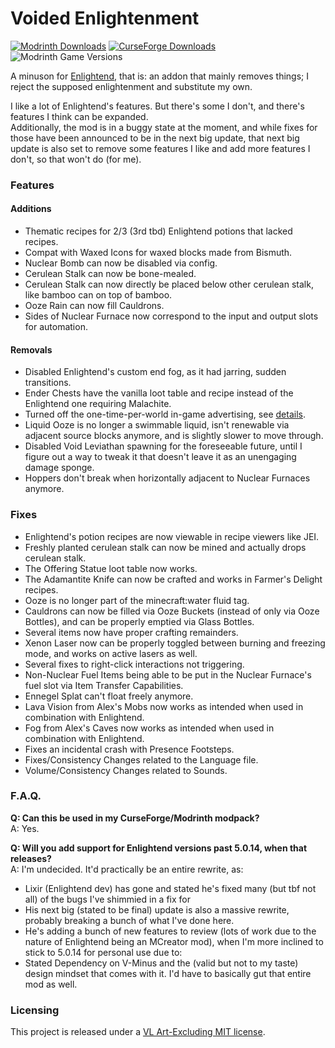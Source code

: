 # Voided Enlightenment
[![Modrinth Downloads](https://img.shields.io/modrinth/dt/{template-mod-slug}?style=flat&logo=modrinth&label=Modrinth)](https://modrinth.com/mod/{template-mod-slug})
[![CurseForge Downloads](https://img.shields.io/curseforge/dt/{project-id}?style=flat&logo=curseforge&label=Curseforge)](https://www.curseforge.com/minecraft/mc-mods/{template-mod-slug})
![Modrinth Game Versions](https://cf.way2muchnoise.eu/versions/{project-id}.svg)

A minuson for [Enlightend](https://modrinth.com/mod/enlightend), that is: an addon that mainly removes things; I reject the supposed enlightenment and substitute my own.

I like a lot of Enlightend's features. But there's some I don't, and there's features I think can be expanded.  
Additionally, the mod is in a buggy state at the moment, and while fixes for those have been announced to be in the next big update, that next big update is also set to remove some features I like and add more features I don't, so that won't do (for me).

### Features
#### Additions
- Thematic recipes for 2/3 (3rd tbd) Enlightend potions that lacked recipes.
- Compat with Waxed Icons for waxed blocks made from Bismuth.
- Nuclear Bomb can now be disabled via config.
- Cerulean Stalk can now be bone-mealed.
- Cerulean Stalk can now directly be placed below other cerulean stalk, like bamboo can on top of bamboo.
- Ooze Rain can now fill Cauldrons.
- Sides of Nuclear Furnace now correspond to the input and output slots for automation.
#### Removals
- Disabled Enlightend's custom end fog, as it had jarring, sudden transitions.
- Ender Chests have the vanilla loot table and recipe instead of the Enlightend one requiring Malachite.
- Turned off the one-time-per-world in-game advertising, see [details](src/main/java/com/github/voidleech/voided_enlightenment/mixin/misc/PatreonMessageMixin.java).
- Liquid Ooze is no longer a swimmable liquid, isn't renewable via adjacent source blocks anymore, and is slightly slower to move through.
- Disabled Void Leviathan spawning for the foreseeable future, until I figure out a way to tweak it that doesn't leave it as an unengaging damage sponge.
- Hoppers don't break when horizontally adjacent to Nuclear Furnaces anymore.

### Fixes
- Enlightend's potion recipes are now viewable in recipe viewers like JEI.
- Freshly planted cerulean stalk can now be mined and actually drops cerulean stalk.
- The Offering Statue loot table now works.
- The Adamantite Knife can now be crafted and works in Farmer's Delight recipes.
- Ooze is no longer part of the minecraft:water fluid tag.
- Cauldrons can now be filled via Ooze Buckets (instead of only via Ooze Bottles), and can be properly emptied via Glass Bottles.
- Several items now have proper crafting remainders.
- Xenon Laser now can be properly toggled between burning and freezing mode, and works on active lasers as well.
- Several fixes to right-click interactions not triggering.
- Non-Nuclear Fuel Items being able to be put in the Nuclear Furnace's fuel slot via Item Transfer Capabilities.
- Ennegel Splat can't float freely anymore.
- Lava Vision from Alex's Mobs now works as intended when used in combination with Enlightend.
- Fog from Alex's Caves now works as intended when used in combination with Enlightend.
- Fixes an incidental crash with Presence Footsteps.
- Fixes/Consistency Changes related to the Language file.
- Volume/Consistency Changes related to Sounds.

### F.A.Q.
**Q: Can this be used in my CurseForge/Modrinth modpack?**  
A: Yes.

**Q: Will you add support for Enlightend versions past 5.0.14, when that releases?**  
A: I'm undecided. It'd practically be an entire rewrite, as:
- Lixir (Enlightend dev) has gone and stated he's fixed many (but tbf not all) of the bugs I've shimmied in a fix for
- His next big (stated to be final) update is also a massive rewrite, probably breaking a bunch of what I've done here.
- He's adding a bunch of new features to review (lots of work due to the nature of Enlightend being an MCreator mod), when I'm more inclined to stick to 5.0.14 for personal use due to:
- Stated Dependency on V-Minus and the (valid but not to my taste) design mindset that comes with it. I'd have to basically gut that entire mod as well.

### Licensing
This project is released under a [VL Art-Excluding MIT license](LICENSE).
